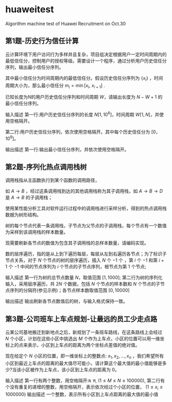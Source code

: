 # huaweitest
Algorithm machine test of Huawei Recruitment on Oct.30

## 第1题-历史行为信任计算
云计算环境下用户访问行为多样并且复杂，项目组决定根据用户一定时间周期内的最低信任分，控制用户的授权等级。需要设计一个程序，通过分析用户历史信任分序列，输出最小信任分序列。

其中最小信任分为时间周期内的最低信任分。假设历史信任分序列为 $\{x_i\}$ ，时间周期大小为，那么最小信任分 $m_i = \min[x_i,\ x_{i+1}]$ .

已知长度为$N$的用户历史信任分序列和时间周期 $W$，请输出长度为 $N - W + 1$ 的最小信任分序列。

输入描述
第一行:用户历史信任分序列的长度 $N[1,10^6]$，时间周期 $W[1,N]$，并使用空格隔开。

第二行:用户历史信任分序列，依次使用空格隔开。其中每个历史信任分为 $[0，10^9]$。

输出描述
第一行:输出最小信任分序列，并依次使用空格隔开。


## 第2题-序列化热点调用栈树
调用栈指从主函数执行到某个函数的调用路径，

如 $A \rightarrow B$ ，经过这条调用栈到达的其他调用栈称为其子调用栈，如 $A \rightarrow B \rightarrow D$ 是 $A \rightarrow B$ 的子调用栈；

使用某性能分析工具对软件运行过程中的调用栈进行采样分析，得到的热点调用栈数据为树形结构。

树的每个节点代表一条调用栈，子节点为父节点的子调用栈，每个节点有一个数值为采样到该调用栈的样本数量。

现需要刷新各节点的数值为包含其子调用栈的总样本数量，请编码实现。

数的层序遍历，指的是从上到下遍历每层，每层从左到右遍历各节点；为了标识子节点关系，对于 $N$ 个节点的树的层序遍历，插入 $N$ 个 $-1$ 个  ，第 $i$ 个 $-1$ 和第 $i+1$ 个 $-1$ 中间的节点序列为 $i$ 个节点的子节点序列，根节点为第 $1$ 个节点;

输入描述
第一行为树的总节点数量 $N$，取值范围 $[1,1000]$;
第二行为树的序列化输入，采用层序遍历，共 $2N$ 个数据，包括 $N$ 个节点的样本数和 $N$ 个节点的子节点序列的分隔符(参见示例)；各节点样本数取值范围 $[0,10000]$

输出描述
输出刷新各节点数值后的树，与输入格式保持一致。


## 第3题-公司班车上车点规划-让最远的员工少走点路
云某公司基地搬迁到新地点之后，新规划了一条班车路线，在这条路线上会经过 $N$ 个小区，计划在这些小区中挑选出 $M$ 个作为上车点，小区的位置可以用一维坐标上的点来表示，小区到上车点的距离为两个坐标点差值的绝对值。

现在给定个 $N$ 小区的位置，即一维坐标上的整数点: $x_1, x_2,...,x_n$ ，我们希望所有小区到最近上车点的距离的最大值尽可能小，请计算这个最大值的最小值能够是多少?当该小区被作为上车点，该小区到上车点的距离为 $0$。

输入描述
第一行有两个整数，用空格隔开:`N M`,   $(1\le M\le N\le  100000)$,
第二行有个没有重复的递增的整数，用空格隔开，表示依次经过个小区的位置， $(1\le  x_i \le 1000000)$
输出描述
一个整数，表示所有小区到上车点距离的最大值的最小值

